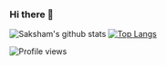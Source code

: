 ### Hi there 👋
![Saksham's github stats](https://github-readme-stats.vercel.app/api?username=naruto361&show_icons=true&theme=tokyonight)
[![Top Langs](https://github-readme-stats.vercel.app/api/top-langs/?username=naruto361&layout=compact)](https://github.com/anuraghazra/github-readme-stats)
  
![Profile views](https://gpvc.arturio.dev/naruto361)  
